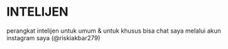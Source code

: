 # INTELIJEN
perangkat intelijen untuk umum &amp; untuk khusus bisa chat saya melalui akun instagram saya  (@riskiakbar279)
